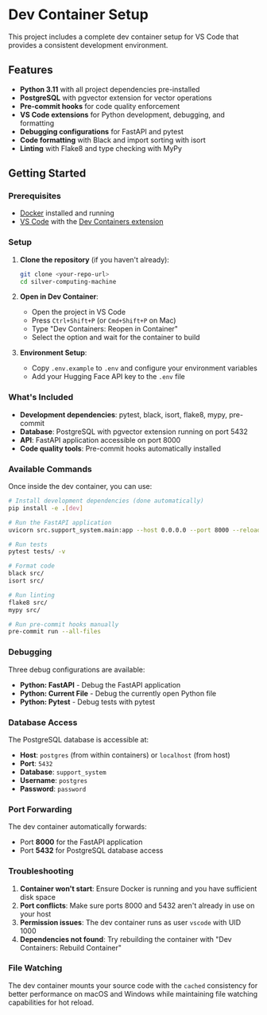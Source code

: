 # Dev Container Setup

This project includes a complete dev container setup for VS Code that provides a consistent development environment.

## Features

- **Python 3.11** with all project dependencies pre-installed
- **PostgreSQL** with pgvector extension for vector operations
- **Pre-commit hooks** for code quality enforcement
- **VS Code extensions** for Python development, debugging, and formatting
- **Debugging configurations** for FastAPI and pytest
- **Code formatting** with Black and import sorting with isort
- **Linting** with Flake8 and type checking with MyPy

## Getting Started

### Prerequisites

- [Docker](https://www.docker.com/get-started) installed and running
- [VS Code](https://code.visualstudio.com/) with the [Dev Containers extension](https://marketplace.visualstudio.com/items?itemName=ms-vscode-remote.remote-containers)

### Setup

1. **Clone the repository** (if you haven't already):
   ```bash
   git clone <your-repo-url>
   cd silver-computing-machine
   ```

2. **Open in Dev Container**:
   - Open the project in VS Code
   - Press `Ctrl+Shift+P` (or `Cmd+Shift+P` on Mac)
   - Type "Dev Containers: Reopen in Container"
   - Select the option and wait for the container to build

3. **Environment Setup**:
   - Copy `.env.example` to `.env` and configure your environment variables
   - Add your Hugging Face API key to the `.env` file

### What's Included

- **Development dependencies**: pytest, black, isort, flake8, mypy, pre-commit
- **Database**: PostgreSQL with pgvector extension running on port 5432
- **API**: FastAPI application accessible on port 8000
- **Code quality tools**: Pre-commit hooks automatically installed

### Available Commands

Once inside the dev container, you can use:

```bash
# Install development dependencies (done automatically)
pip install -e .[dev]

# Run the FastAPI application
uvicorn src.support_system.main:app --host 0.0.0.0 --port 8000 --reload

# Run tests
pytest tests/ -v

# Format code
black src/
isort src/

# Run linting
flake8 src/
mypy src/

# Run pre-commit hooks manually
pre-commit run --all-files
```

### Debugging

Three debug configurations are available:
- **Python: FastAPI** - Debug the FastAPI application
- **Python: Current File** - Debug the currently open Python file
- **Python: Pytest** - Debug tests with pytest

### Database Access

The PostgreSQL database is accessible at:
- **Host**: `postgres` (from within containers) or `localhost` (from host)
- **Port**: `5432`
- **Database**: `support_system`
- **Username**: `postgres`
- **Password**: `password`

### Port Forwarding

The dev container automatically forwards:
- Port **8000** for the FastAPI application
- Port **5432** for PostgreSQL database access

### Troubleshooting

1. **Container won't start**: Ensure Docker is running and you have sufficient disk space
2. **Port conflicts**: Make sure ports 8000 and 5432 aren't already in use on your host
3. **Permission issues**: The dev container runs as user `vscode` with UID 1000
4. **Dependencies not found**: Try rebuilding the container with "Dev Containers: Rebuild Container"

### File Watching

The dev container mounts your source code with the `cached` consistency for better performance on macOS and Windows while maintaining file watching capabilities for hot reload.
